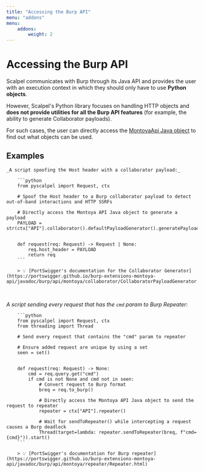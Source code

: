 ```yaml
---
title: "Accessing the Burp API"
menu: "addons"
menu:
    addons:
        weight: 2
---
```


# Accessing the Burp API

Scalpel communicates with Burp through its Java API and provides the user with an execution context in which they should only have to use **Python objects**.

However, Scalpel's Python library focuses on handling HTTP objects and **does not provide utilities for all the Burp API features** (for example, the ability to generate Collaborator payloads).


For such cases, the user can directly access the [MontoyaApi Java object](https://portswigger.github.io/burp-extensions-montoya-api/javadoc/burp/api/montoya/MontoyaApi.html) to find out what objects can be used.


## Examples

    _A script spoofing the Host header with a collaborator payload:_

        ```python
        from pyscalpel import Request, ctx

        # Spoof the Host header to a Burp collaborator payload to detect out-of-band interactions and HTTP SSRFs

        # Directly access the Montoya API Java object to generate a payload
        PAYLOAD = str(ctx["API"].collaborator().defaultPayloadGenerator().generatePayload())


        def request(req: Request) -> Request | None:
            req.host_header = PAYLOAD
            return req
        ```

        > 💡 [PortSwigger's documentation for the Collaborator Generator](https://portswigger.github.io/burp-extensions-montoya-api/javadoc/burp/api/montoya/collaborator/CollaboratorPayloadGenerator.html#generatePayload(burp.api.montoya.collaborator.PayloadOption...)).

<br>

_A script sending every request that has the `cmd` param to Burp Repeater:_

        ```python
        from pyscalpel import Request, ctx
        from threading import Thread

        # Send every request that contains the "cmd" param to repeater

        # Ensure added request are unique by using a set
        seen = set()


        def request(req: Request) -> None:
            cmd = req.query.get("cmd")
            if cmd is not None and cmd not in seen:
                # Convert request to Burp format
                breq = req.to_burp()

                # Directly access the Montoya API Java object to send the request to repeater
                repeater = ctx["API"].repeater()

                # Wait for sendToRepeater() while intercepting a request causes a Burp deadlock
                Thread(target=lambda: repeater.sendToRepeater(breq, f"cmd={cmd}")).start()
        ```

        > 💡 [PortSwigger's documentation for Burp repeater](https://portswigger.github.io/burp-extensions-montoya-api/javadoc/burp/api/montoya/repeater/Repeater.html)
